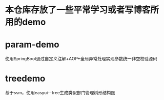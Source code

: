 # 本仓库存放了一些平常学习或者写博客所用的demo

# param-demo
使用SpringBoot通过自定义注解+AOP+全局异常处理实现参数统一非空校验源码

# treedemo
基于ssm，使用easyui--tree生成类似部门管理树形结构图
